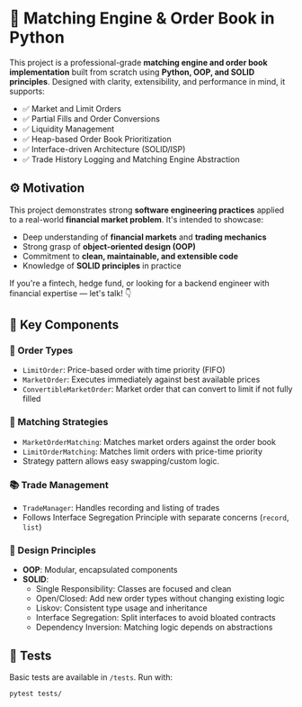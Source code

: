 # 🧠 Matching Engine & Order Book in Python

This project is a professional-grade **matching engine and order book implementation** built from scratch using **Python, OOP, and SOLID principles**. Designed with clarity, extensibility, and performance in mind, it supports:

- ✅ Market and Limit Orders
- ✅ Partial Fills and Order Conversions
- ✅ Liquidity Management
- ✅ Heap-based Order Book Prioritization
- ✅ Interface-driven Architecture (SOLID/ISP)
- ✅ Trade History Logging and Matching Engine Abstraction

## ⚙️ Motivation

This project demonstrates strong **software engineering practices** applied to a real-world **financial market problem**. It's intended to showcase:

- Deep understanding of **financial markets** and **trading mechanics**
- Strong grasp of **object-oriented design (OOP)**
- Commitment to **clean, maintainable, and extensible code**
- Knowledge of **SOLID principles** in practice

If you're a fintech, hedge fund, or looking for a backend engineer with financial expertise — let's talk! 👇

## 🧩 Key Components

### 🧱 Order Types
- `LimitOrder`: Price-based order with time priority (FIFO)
- `MarketOrder`: Executes immediately against best available prices
- `ConvertibleMarketOrder`: Market order that can convert to limit if not fully filled

### 🔁 Matching Strategies
- `MarketOrderMatching`: Matches market orders against the order book
- `LimitOrderMatching`: Matches limit orders with price-time priority
- Strategy pattern allows easy swapping/custom logic.

### 📚 Trade Management
- `TradeManager`: Handles recording and listing of trades
- Follows Interface Segregation Principle with separate concerns (`record`, `list`)

### 🧠 Design Principles
- **OOP**: Modular, encapsulated components
- **SOLID**:
  - Single Responsibility: Classes are focused and clean
  - Open/Closed: Add new order types without changing existing logic
  - Liskov: Consistent type usage and inheritance
  - Interface Segregation: Split interfaces to avoid bloated contracts
  - Dependency Inversion: Matching logic depends on abstractions

## 🧪 Tests

Basic tests are available in `/tests`. Run with:

```bash
pytest tests/
